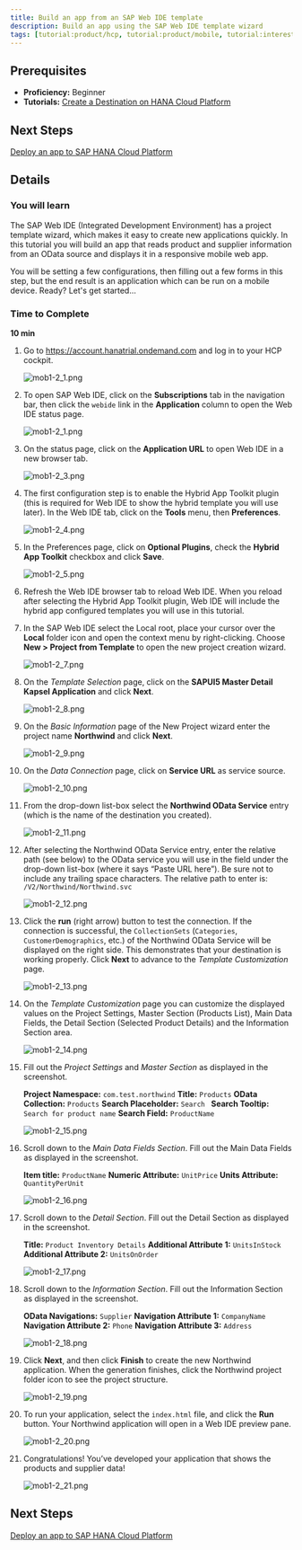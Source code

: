 ```yaml
---
title: Build an app from an SAP Web IDE template
description: Build an app using the SAP Web IDE template wizard
tags: [tutorial:product/hcp, tutorial:product/mobile, tutorial:interest/gettingstarted]
---
```

## Prerequisites
 - **Proficiency:** Beginner
 - **Tutorials:** [Create a Destination on HANA Cloud Platform](http://go.sap.com/developer/tutorials/hcp-create-destination.html)

## Next Steps
[Deploy an app to SAP HANA Cloud Platform](http://go.sap.com/developer/tutorials/hcp-deploy-mobile-web-app.html)

## Details

### You will learn
The SAP Web IDE (Integrated Development Environment) has a project template wizard, which makes it easy to create new applications quickly. In this tutorial you will build an app that reads product and supplier information from an OData source and displays it in a responsive mobile web app.

You will be setting a few configurations, then filling out a few forms in this step, but the end result is an application which can be run on a mobile device.  Ready?  Let's get started...

### Time to Complete
**10 min**


1. Go to <https://account.hanatrial.ondemand.com> and log in to your HCP cockpit.

    ![mob1-2_1.png](https://raw.githubusercontent.com/SAPDocuments/Tutorials/master/tutorials/hcp-template-mobile-web-app/mob1-2_1.png)

2. To open SAP Web IDE, click on the **Subscriptions** tab in the navigation bar, then click the ```webide``` link in the **Application** column to open the Web IDE status page.

    ![mob1-2_1.png](https://raw.githubusercontent.com/SAPDocuments/Tutorials/master/tutorials/hcp-template-mobile-web-app/mob1-2_1.png)

3. On the status page, click on the **Application URL** to open Web IDE in a new browser tab.

    ![mob1-2_3.png](https://raw.githubusercontent.com/SAPDocuments/Tutorials/master/tutorials/hcp-template-mobile-web-app/mob1-2_3.png)

4. The first configuration step is to enable the Hybrid App Toolkit plugin (this is required for Web IDE to show the hybrid template you will use later). In the Web IDE tab, click on the **Tools** menu, then **Preferences**.

    ![mob1-2_4.png](https://raw.githubusercontent.com/SAPDocuments/Tutorials/master/tutorials/hcp-template-mobile-web-app/mob1-2_4.png)

5. In the Preferences page, click on **Optional Plugins**, check the **Hybrid App Toolkit** checkbox and click **Save**.

    ![mob1-2_5.png](https://raw.githubusercontent.com/SAPDocuments/Tutorials/master/tutorials/hcp-template-mobile-web-app/mob1-2_5.png)

6. Refresh the Web IDE browser tab to reload Web IDE. When you reload after selecting the Hybrid App Toolkit plugin, Web IDE will include the hybrid app configured templates you will use in this tutorial.

7. In the SAP Web IDE select the Local root, place your cursor over the **Local** folder icon and open the context menu by right-clicking. Choose **New > Project from Template** to open the new project creation wizard.

    ![mob1-2_7.png](https://raw.githubusercontent.com/SAPDocuments/Tutorials/master/tutorials/hcp-template-mobile-web-app/mob1-2_7.png)

8. On the *Template Selection* page, click on the **SAPUI5 Master Detail Kapsel Application**  and click **Next**.

    ![mob1-2_8.png](https://raw.githubusercontent.com/SAPDocuments/Tutorials/master/tutorials/hcp-template-mobile-web-app/mob1-2_8.png)

9. On the *Basic Information* page of the New Project wizard enter the project name **Northwind** and click **Next**.

    ![mob1-2_9.png](https://raw.githubusercontent.com/SAPDocuments/Tutorials/master/tutorials/hcp-template-mobile-web-app/mob1-2_9.png)

10. On the *Data Connection* page, click on **Service URL** as service source.

    ![mob1-2_10.png](https://raw.githubusercontent.com/SAPDocuments/Tutorials/master/tutorials/hcp-template-mobile-web-app/mob1-2_10.png)

11. From the drop-down list-box select the **Northwind OData Service** entry (which is the name of the destination you created).

    ![mob1-2_11.png](https://raw.githubusercontent.com/SAPDocuments/Tutorials/master/tutorials/hcp-template-mobile-web-app/mob1-2_11.png)

12. After selecting the Northwind OData Service entry, enter the relative path (see below) to the OData service you will use in the field under the drop-down list-box (where it says “Paste URL here”). Be sure not to include any trailing space characters. The relative path to enter is: `/V2/Northwind/Northwind.svc`

    ![mob1-2_12.png](https://raw.githubusercontent.com/SAPDocuments/Tutorials/master/tutorials/hcp-template-mobile-web-app/mob1-2_12.png)

13. Click the **run** (right arrow) button to test the connection. If the connection is successful, the `CollectionSets` (`Categories`, `CustomerDemographics`, etc.) of the Northwind OData Service will be displayed on the right side. This demonstrates that your destination is working properly. Click **Next** to advance to the *Template Customization* page.

    ![mob1-2_13.png](https://raw.githubusercontent.com/SAPDocuments/Tutorials/master/tutorials/hcp-template-mobile-web-app/mob1-2_13.png)

14. On the *Template Customization* page you can customize the displayed values on the Project Settings, Master Section (Products List), Main Data Fields, the Detail Section (Selected Product Details) and the Information Section area.

    ![mob1-2_14.png](https://raw.githubusercontent.com/SAPDocuments/Tutorials/master/tutorials/hcp-template-mobile-web-app/mob1-2_14.png)

15. Fill out the *Project Settings* and *Master Section* as displayed in the screenshot.

    **Project Namespace:** `com.test.northwind`
    **Title:** `Products`
    **OData Collection:**  `Products`
    **Search Placeholder:** `Search `
    **Search Tooltip:** `Search for product name`
    **Search Field:** `ProductName`

    ![mob1-2_15.png](https://raw.githubusercontent.com/SAPDocuments/Tutorials/master/tutorials/hcp-template-mobile-web-app/mob1-2_15.png)

16. Scroll down to the *Main Data Fields Section*. Fill out the Main Data Fields as displayed in the screenshot.

    **Item title:** `ProductName`
    **Numeric Attribute:** `UnitPrice`
    **Units Attribute:** `QuantityPerUnit`

    ![mob1-2_16.png](https://raw.githubusercontent.com/SAPDocuments/Tutorials/master/tutorials/hcp-template-mobile-web-app/mob1-2_16.png)

17. Scroll down to the *Detail Section*. Fill out the Detail Section as displayed in the screenshot.

    **Title:** `Product Inventory Details`
    **Additional Attribute 1:** `UnitsInStock`
    **Additional Attribute 2:** `UnitsOnOrder`

    ![mob1-2_17.png](https://raw.githubusercontent.com/SAPDocuments/Tutorials/master/tutorials/hcp-template-mobile-web-app/mob1-2_17.png)

18. Scroll down to the *Information Section*. Fill out the Information Section as displayed in the screenshot.

    **OData Navigations:** `Supplier`
    **Navigation Attribute 1:** `CompanyName`
    **Navigation Attribute 2:** `Phone`
    **Navigation Attribute 3:** `Address`

    ![mob1-2_18.png](https://raw.githubusercontent.com/SAPDocuments/Tutorials/master/tutorials/hcp-template-mobile-web-app/mob1-2_18.png)

19. Click **Next**, and then click **Finish** to create the new Northwind application. When the generation finishes, click the Northwind project folder icon to see the project structure.

    ![mob1-2_19.png](https://raw.githubusercontent.com/SAPDocuments/Tutorials/master/tutorials/hcp-template-mobile-web-app/mob1-2_19.png)

20. To run your application, select the ```index.html``` file, and click the **Run** button. Your Northwind application will open in a Web IDE preview pane.

    ![mob1-2_20.png](https://raw.githubusercontent.com/SAPDocuments/Tutorials/master/tutorials/hcp-template-mobile-web-app/mob1-2_20.png)

21. Congratulations! You’ve developed your application that shows the products and supplier data!


    ![mob1-2_21.png](https://raw.githubusercontent.com/SAPDocuments/Tutorials/master/tutorials/hcp-template-mobile-web-app/mob1-2_21.png)

## Next Steps
[Deploy an app to SAP HANA Cloud Platform](http://go.sap.com/developer/tutorials/hcp-deploy-mobile-web-app.html)

